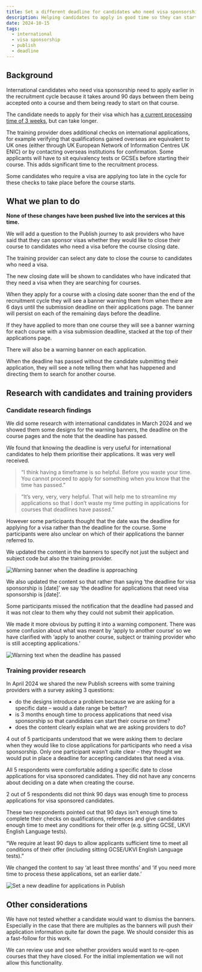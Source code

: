 ```yaml
---
title: Set a different deadline for candidates who need visa sponsorship
description: Helping candidates to apply in good time so they can start their course on time.
date: 2024-10-15
tags:
  - international
  - visa sponsorship
  - publish
  - deadline
---
```


## Background

International candidates who need visa sponsorship need to apply earlier in the recruitment cycle because it takes around 90 days between them being accepted onto a course and them being ready to start on that course.  

The candidate needs to apply for their visa which has [a current processing time of 3 weeks](https://www.gov.uk/guidance/visa-processing-times-applications-outside-the-uk#current-processing-times), but can take longer.  

The training provider does additional checks on international applications, for example verifying that qualifications gained overseas are equivalent to UK ones (either through UK European Network of Information Centres UK ENIC) or by contacting overseas institutions for confirmation. Some applicants will have to sit equivalency tests or GCSEs before starting their course. This adds significant time to the recruitment process. 

Some candidates who require a visa are applying too late in the cycle for these checks to take place before the course starts.

## What we plan to do

**None of these changes have been pushed live into the services at this time.** 

We will add a question to the Publish journey to ask providers who have said that they can sponsor visas whether they would like to close their course to candidates who need a visa before the course closing date.  

The training provider can select any date to close the course to candidates who need a visa.  

The new closing date will be shown to candidates who have indicated that they need a visa when they are searching for courses. 

When they apply for a course with a closing date sooner than the end of the recruitment cycle they will see a banner warning them from when there are 6 days until the submission deadline on their applications page. The banner will persist on each of the remaining days before the deadline. 

If they have applied to more than one course they will see a banner warning for each course with a visa submission deadline, stacked at the top of their applications page. 

There will also be a warning banner on each application.

When the deadline has passed without the candidate submitting their application, they will see a note telling them what has happened and directing them to search for another course. 

## Research with candidates and training providers 

### Candidate research findings 

We did some research with international candidates in March 2024 and we showed them some designs for the warning banners, the deadline on the course pages and the note that the deadline has passed. 

We found that knowing the deadline is very useful for international candidates to help them prioritise their applications. It was very well received. 

>“I think having a timeframe is so helpful. Before you waste your time. You cannot proceed to apply for something when you know that the time has passed.” 

>“It’s very, very, very helpful. That will help me to streamline my applications so that I don’t waste my time putting in applications for courses that deadlines have passed.” 

However some participants thought that the date was the deadline for applying for a visa rather than the deadline for the course. Some participants were also unclear on which of their applications the banner referred to. 

We updated the content in the banners to specify not just the subject and subject code but also the training provider. 

![Warning banner when the deadline is approaching](visa-sponsorship-deadline-warning-banner.jpeg)

We also updated the content so that rather than saying ‘the deadline for visa sponsorship is [date]’ we say ‘the deadline for applications that need visa sponsorship is [date]’. 

Some participants missed the notification that the deadline had passed and it was not clear to them why they could not submit their application.  

We made it more obvious by putting it into a warning component. There was some confusion about what was meant by ‘apply to another course’ so we have clarified with ‘apply to another course, subject or training provider who is still accepting applications.’ 

![Warning text when the deadline has passed](visa-sponsorship-deadline-warning.jpeg)

### Training provider research 

In April 2024 we shared the new Publish screens with some training providers with a survey asking 3 questions: 

* do the designs introduce a problem because we are asking for a specific date – would a date range be better? 
* is 3 months enough time to process applications that need visa sponsorship so that candidates can start their course on time? 
* does the content clearly explain what we are asking providers to do? 

4 out of 5 participants understood that we were asking them to declare when they would like to close applications for participants who need a visa sponsorship. Only one participant wasn’t quite clear – they thought we would put in place a deadline for accepting candidates that need a visa. 

All 5 respondents were comfortable adding a specific date to close applications for visa sponsored candidates. They did not have any concerns about deciding on a date when creating the course. 

2 out of 5 respondents did not think 90 days was enough time to process applications for visa sponsored candidates.  

These two respondents pointed out that 90 days isn’t enough time to complete their checks on qualifications, references and give candidates enough time to meet any conditions for their offer (e.g. sitting GCSE, UKVI English Language tests). 

“We require at least 90 days to allow applicants sufficient time to meet all 	conditions of their offer (including sitting GCSE/UKVI English Language 	tests).” 

We changed the content to say ‘at least three months’ and ‘if you need more time to process these applications, set an earlier date.’ 

![Set a new deadline for applications in Publish](visa-sponsorship-set-a-deadline.jpeg)

## Other considerations 

We have not tested whether a candidate would want to dismiss the banners. Especially in the case that there are multiples as the banners will push their application information quite far down the page. We should consider this as a fast-follow for this work.

We can review use and see whether providers would want to re-open courses that they have closed. For the initial implementation we will not allow this functionality. 